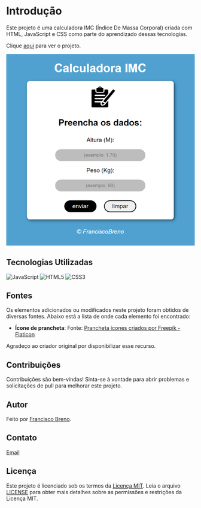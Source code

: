 # Introdução

Este projeto é uma calculadora IMC (Índice De Massa Corporal) criada com HTML, JavaScript e CSS como parte do aprendizado dessas tecnologias.

Clique [aqui](https://brenolira01.github.io/Calculadora-IMC/) para ver o projeto.

![Imagem do projeto](./imagens/readme/print.png)

## Tecnologias Utilizadas

![JavaScript](https://img.shields.io/badge/javascript-%23323330.svg?style=for-the-badge&logo=javascript&logoColor=%23F7DF1E) ![HTML5](https://img.shields.io/badge/html5-%23E34F26.svg?style=for-the-badge&logo=html5&logoColor=white) ![CSS3](https://img.shields.io/badge/css3-%231572B6.svg?style=for-the-badge&logo=css3&logoColor=white)

## Fontes

Os elementos adicionados ou modificados neste projeto foram obtidos de diversas fontes. Abaixo está a lista de onde cada elemento foi encontrado:

- **Ícone de prancheta**: Fonte: <a href="https://www.flaticon.com/br/icones-gratis/prancheta" title="prancheta ícones">Prancheta ícones criados por Freepik - Flaticon</a>

Agradeço ao criador original por disponibilizar esse recurso.

## Contribuições

Contribuições são bem-vindas! Sinta-se à vontade para abrir problemas e solicitações de pull para melhorar este projeto.

## Autor

Feito por [Francisco Breno](https://www.linkedin.com/in/breno-lira-perfil).

## Contato

[Email](mailto:franciscobrenolira@gmail.com)

## Licença

Este projeto é licenciado sob os termos da [Licença MIT](/LICENSE.txt).
Leia o arquivo [LICENSE](/LICENSE.txt) para obter mais detalhes sobre as permissões e restrições da Licença MIT.
